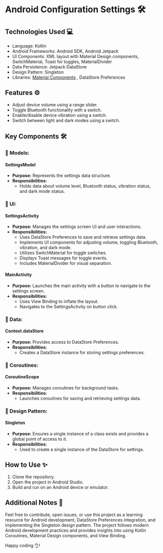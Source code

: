 # Android Configuration Settings 🛠️

## Technologies Used 💻

- Language: Kotlin
- Android Frameworks: Android SDK, Android Jetpack
- UI Components: XML layout with Material Design components, SwitchMaterial, Toast for toggles, MaterialDivider
- Data Persistence: Jetpack DataStore
- Design Pattern: Singleton
- Libraries: [Material Components](https://m2.material.io/design/platform-guidance/android-settings.html) , DataStore Preferences

## Features ⚙️

- Adjust device volume using a range slider.
- Toggle Bluetooth functionality with a switch.
- Enable/disable device vibration using a switch.
- Switch between light and dark modes using a switch.

## Key Components 🛠️

### 🔨 Models:
#### SettingsModel
- **Purpose:** Represents the settings data structure.
- **Responsibilities:**
  - Holds data about volume level, Bluetooth status, vibration status, and dark mode status.

### 🔨 UI:
#### SettingsActivity
- **Purpose:** Manages the settings screen UI and user interactions.
- **Responsibilities:**
  - Uses DataStore Preferences to save and retrieve settings data.
  - Implements UI components for adjusting volume, toggling Bluetooth, vibration, and dark mode.
  - Utilizes SwitchMaterial for toggle switches.
  - Displays Toast messages for toggle events.
  - Includes MaterialDivider for visual separation.

#### MainActivity
- **Purpose:** Launches the main activity with a button to navigate to the settings screen.
- **Responsibilities:**
  - Uses View Binding to inflate the layout.
  - Navigates to the SettingsActivity on button click.

### 🔨 Data:
#### Context.dataStore
- **Purpose:** Provides access to DataStore Preferences.
- **Responsibilities:**
  - Creates a DataStore instance for storing settings preferences.

### 🔨 Coroutines:
#### CoroutineScope
- **Purpose:** Manages coroutines for background tasks.
- **Responsibilities:**
  - Launches coroutines for saving and retrieving settings data.

### 🔨 Design Pattern:
#### Singleton
- **Purpose:** Ensures a single instance of a class exists and provides a global point of access to it.
- **Responsibilities:**
  - Used to create a single instance of the DataStore for settings.

## How to Use ✨

1. Clone the repository.
2. Open the project in Android Studio.
3. Build and run on an Android device or emulator.

## Additional Notes 📝

Feel free to contribute, open issues, or use this project as a learning resource for Android development, DataStore Preferences integration, and implementing the Singleton design pattern. The project follows modern Android development practices and provides insights into using Kotlin Coroutines, Material Design components, and View Binding.

Happy coding 👌!
